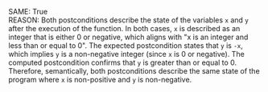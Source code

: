 SAME: True  
REASON: Both postconditions describe the state of the variables `x` and `y` after the execution of the function. In both cases, `x` is described as an integer that is either 0 or negative, which aligns with "x is an integer and less than or equal to 0". The expected postcondition states that `y` is `-x`, which implies `y` is a non-negative integer (since `x` is 0 or negative). The computed postcondition confirms that `y` is greater than or equal to 0. Therefore, semantically, both postconditions describe the same state of the program where `x` is non-positive and `y` is non-negative.